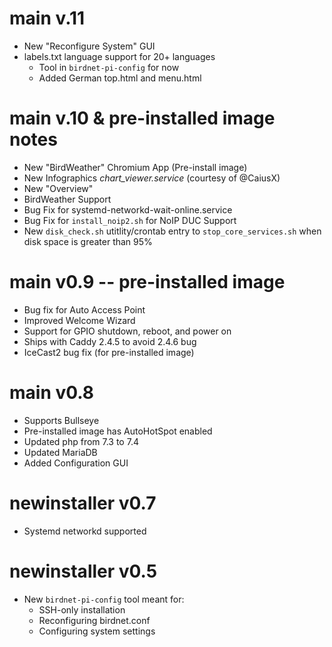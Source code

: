 # main v.11
- New "Reconfigure System" GUI
- labels.txt language support for 20+ languages
  - Tool in `birdnet-pi-config` for now
  - Added German top.html and menu.html

# main v.10 & pre-installed image notes
- New "BirdWeather" Chromium App (Pre-install image)
- New Infographics _chart_viewer.service_ (courtesy of @CaiusX)
- New "Overview"
- BirdWeather Support
- Bug Fix for systemd-networkd-wait-online.service
- Bug Fix for `install_noip2.sh` for NoIP DUC Support
- New `disk_check.sh` utitlity/crontab entry to `stop_core_services.sh`
  when disk space is greater than 95%

# main v0.9 -- pre-installed image
- Bug fix for Auto Access Point
- Improved Welcome Wizard
- Support for GPIO shutdown, reboot, and power on
- Ships with Caddy 2.4.5 to avoid 2.4.6 bug
- IceCast2 bug fix (for pre-installed image)

# main v0.8
- Supports Bullseye
- Pre-installed image has AutoHotSpot enabled
- Updated php from 7.3 to 7.4
- Updated MariaDB
- Added Configuration GUI

# newinstaller v0.7
- Systemd networkd supported

# newinstaller v0.5
- New `birdnet-pi-config` tool meant for:
  - SSH-only installation
  - Reconfiguring birdnet.conf
  - Configuring system settings
